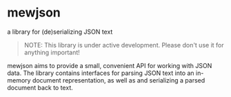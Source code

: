 # mewjson
a library for (de)serializing JSON text

> NOTE: This library is under active development. 
> Please don't use it for anything important!

mewjson aims to provide a small, convenient API for working with JSON data.
The library contains interfaces for parsing JSON text into an in-memory document representation, as well as and serializing a parsed document back to text.